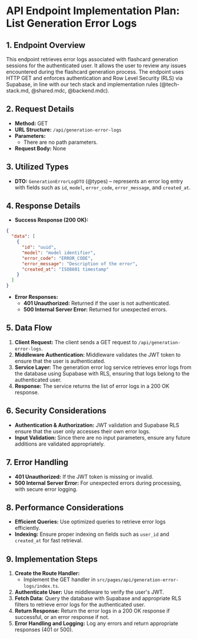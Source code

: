 # API Endpoint Implementation Plan: List Generation Error Logs

## 1. Endpoint Overview

This endpoint retrieves error logs associated with flashcard generation sessions for the authenticated user. It allows the user to review any issues encountered during the flashcard generation process. The endpoint uses HTTP GET and enforces authentication and Row Level Security (RLS) via Supabase, in line with our tech stack and implementation rules (@tech-stack.md, @shared.mdc, @backend.mdc).

## 2. Request Details

- **Method:** GET
- **URL Structure:** `/api/generation-error-logs`
- **Parameters:**
  - There are no path parameters.
- **Request Body:** None

## 3. Utilized Types

- **DTO:** `GenerationErrorLogDTO` (@types) – represents an error log entry with fields such as `id`, `model`, `error_code`, `error_message`, and `created_at`.

## 4. Response Details

- **Success Response (200 OK):**

```json
{
  "data": [
    {
      "id": "uuid",
      "model": "model identifier",
      "error_code": "ERROR_CODE",
      "error_message": "Description of the error",
      "created_at": "ISO8601 timestamp"
    }
  ]
}
```

- **Error Responses:**
  - **401 Unauthorized:** Returned if the user is not authenticated.
  - **500 Internal Server Error:** Returned for unexpected errors.

## 5. Data Flow

1. **Client Request:** The client sends a GET request to `/api/generation-error-logs`.
2. **Middleware Authentication:** Middleware validates the JWT token to ensure that the user is authenticated.
3. **Service Layer:** The generation error log service retrieves error logs from the database using Supabase with RLS, ensuring that logs belong to the authenticated user.
4. **Response:** The service returns the list of error logs in a 200 OK response.

## 6. Security Considerations

- **Authentication & Authorization:** JWT validation and Supabase RLS ensure that the user only accesses their own error logs.
- **Input Validation:** Since there are no input parameters, ensure any future additions are validated appropriately.

## 7. Error Handling

- **401 Unauthorized:** If the JWT token is missing or invalid.
- **500 Internal Server Error:** For unexpected errors during processing, with secure error logging.

## 8. Performance Considerations

- **Efficient Queries:** Use optimized queries to retrieve error logs efficiently.
- **Indexing:** Ensure proper indexing on fields such as `user_id` and `created_at` for fast retrieval.

## 9. Implementation Steps

1. **Create the Route Handler:**
   - Implement the GET handler in `src/pages/api/generation-error-logs/index.ts`.
2. **Authenticate User:** Use middleware to verify the user's JWT.
3. **Fetch Data:** Query the database with Supabase and appropriate RLS filters to retrieve error logs for the authenticated user.
4. **Return Response:** Return the error logs in a 200 OK response if successful, or an error response if not.
5. **Error Handling and Logging:** Log any errors and return appropriate responses (401 or 500).
